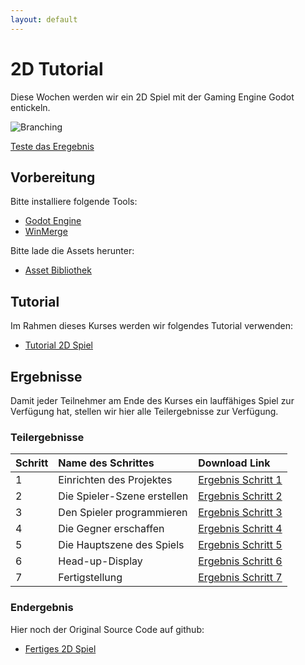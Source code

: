 ```yaml
---
layout: default
---
```


# 2D Tutorial
Diese Wochen werden wir ein 2D Spiel mit der Gaming Engine Godot entickeln.


![Branching](https://docs.godotengine.org/en/stable/_images/dodge_preview.gif)


[Teste das Eregebnis](https://html-classic.itch.zone/html/5531876/HTML/index.html)

## Vorbereitung

Bitte installiere folgende Tools:
* [Godot Engine](https://godotengine.org/download/windows/)
* [WinMerge](https://winmerge.org/downloads/?lang=de)


Bitte lade die Assets herunter:
* [Asset Bibliothek](https://godotengine.org/asset-library/asset/2712)

## Tutorial

Im Rahmen dieses Kurses werden wir folgendes Tutorial verwenden:
* [Tutorial 2D Spiel](https://docs.godotengine.org/de/4.x/getting_started/first_2d_game/index.html)

## Ergebnisse

Damit jeder Teilnehmer am Ende des Kurses ein lauffähiges Spiel zur Verfügung hat, stellen wir hier alle Teilergebnisse zur Verfügung.

### Teilergebnisse

| Schritt | Name des Schrittes | Download Link |
|:--------|:-------------------|:--------------|
| 1 | Einrichten des Projektes| [Ergebnis Schritt 1](https://markus1982.github.io/digicamp/downloads/schritt-1.zip) |
| 2 | Die Spieler-Szene erstellen | [Ergebnis Schritt 2](https://markus1982.github.io/digicamp/downloads/schritt-2.zip) |
| 3 | Den Spieler programmieren | [Ergebnis Schritt 3](https://markus1982.github.io/digicamp/downloads/schritt-3.zip) |
| 4 | Die Gegner erschaffen | [Ergebnis Schritt 4](https://markus1982.github.io/digicamp/downloads/schritt-4.zip) |
| 5 | Die Hauptszene des Spiels| [Ergebnis Schritt 5](https://markus1982.github.io/digicamp/downloads/schritt-5.zip) |
| 6 | Head-up-Display | [Ergebnis Schritt 6](https://markus1982.github.io/digicamp/downloads/schritt-6.zip) |
| 7 | Fertigstellung | [Ergebnis Schritt 7](https://markus1982.github.io/digicamp/downloads/schritt-7.zip) |

### Endergebnis

Hier noch der Original Source Code auf github:

* [Fertiges 2D Spiel](https://github.com/godotengine/godot-demo-projects/tree/master/2d/dodge_the_creeps)



